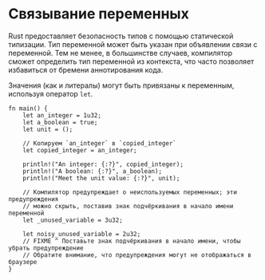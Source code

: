 # Связывание переменных

Rust предоставляет безопасность типов с помощью статической типизации. Тип переменной может быть указан при объявлении связи с переменной. Тем не менее, в большинстве случаев, компилятор сможет определить тип переменной из контекста, что часто позволяет избавиться от  бремени аннотирования кода.

Значения (как и литералы) могут быть привязаны к переменным, используя оператор `let`.

```rust,editable
fn main() {
    let an_integer = 1u32;
    let a_boolean = true;
    let unit = ();

    // Копируем `an_integer` в `copied_integer`
    let copied_integer = an_integer;

    println!("An integer: {:?}", copied_integer);
    println!("A boolean: {:?}", a_boolean);
    println!("Meet the unit value: {:?}", unit);

    // Компилятор предупреждает о неиспользуемых переменных; эти предупреждения
    // можно скрыть, поставив знак подчёркивания в начало имени переменной
    let _unused_variable = 3u32;

    let noisy_unused_variable = 2u32;
    // FIXME ^ Поставьте знак подчёркивания в начало имени, чтобы убрать предупреждение
    // Обратите внимание, что предупреждения могут не отображаться в браузере
}
```
